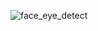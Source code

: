 ![face_eye_detect](https://github.com/NisooJadhav/opencv-practice/assets/68807845/5de5d0f3-f46c-4017-bb0a-ff5cc57df667)
